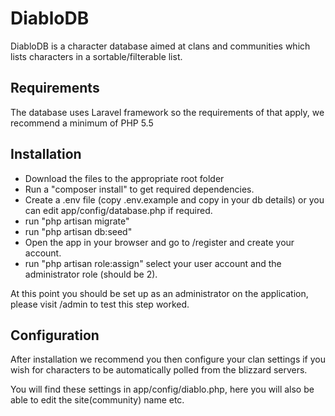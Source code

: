 # DiabloDB #

DiabloDB is a character database aimed at clans and communities which lists characters in a sortable/filterable list.

## Requirements ##

The database uses Laravel framework so the requirements of that apply, we recommend a minimum of PHP 5.5

## Installation ##

* Download the files to the appropriate root folder
* Run a "composer install" to get required dependencies.
* Create a .env file (copy .env.example and copy in your db details) or you can edit app/config/database.php if required.
* run "php artisan migrate"
* run "php artisan db:seed"
* Open the app in your browser and go to /register and create your account.
* run "php artisan role:assign" select your user account and the administrator role (should be 2).

At this point you should be set up as an administrator on the application, please visit /admin to test this step worked.

## Configuration ##

After installation we recommend you then configure your clan settings if you wish for characters to be automatically polled from the blizzard servers.

You will find these settings in app/config/diablo.php, here you will also be able to edit the site(community) name etc.
